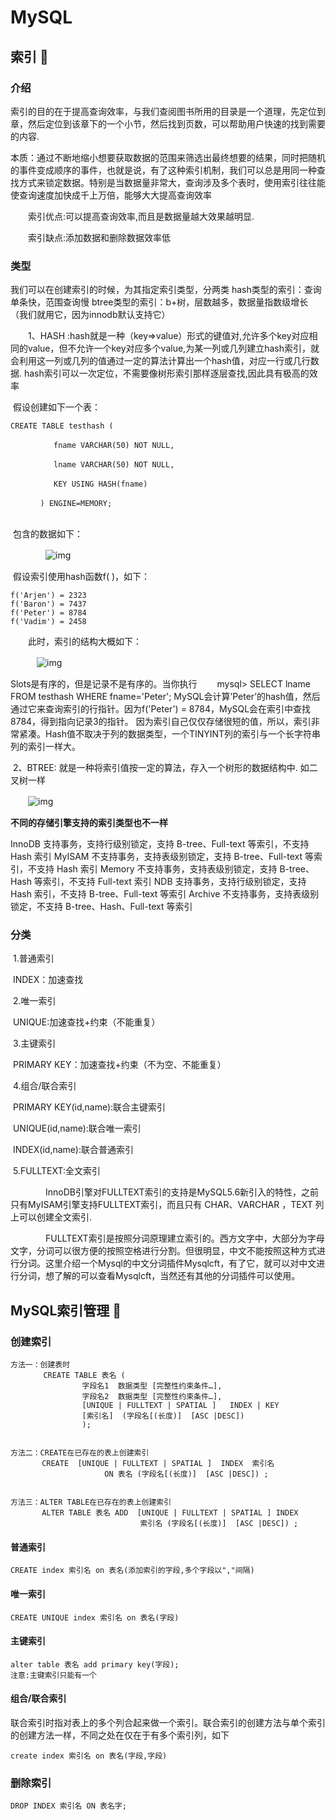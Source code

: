 # MySQL

## 索引 :jack_o_lantern:

### 介绍

索引的目的在于提高查询效率，与我们查阅图书所用的目录是一个道理，先定位到章，然后定位到该章下的一个小节，然后找到页数，可以帮助用户快速的找到需要的内容.

本质：通过不断地缩小想要获取数据的范围来筛选出最终想要的结果，同时把随机的事件变成顺序的事件，也就是说，有了这种索引机制，我们可以总是用同一种查找方式来锁定数据。特别是当数据量非常大，查询涉及多个表时，使用索引往往能使查询速度加快成千上万倍，能够大大提高查询效率

　　索引优点:可以提高查询效率,而且是数据量越大效果越明显.

　　索引缺点:添加数据和删除数据效率低

### 类型

我们可以在创建索引的时候，为其指定索引类型，分两类
​	hash类型的索引：查询单条快，范围查询慢
​	btree类型的索引：b+树，层数越多，数据量指数级增长（我们就用它，因为innodb默认支持它）

　　1、HASH :hash就是一种（key=>value）形式的键值对,允许多个key对应相同的value，但不允许一个key对应多个value,为某一列或几列建立hash索引，就会利用这一列或几列的值通过一定的算法计算出一个hash值，对应一行或几行数据.   hash索引可以一次定位，不需要像树形索引那样逐层查找,因此具有极高的效率

​	假设创建如下一个表：

```
CREATE TABLE testhash (

  　　　　 fname VARCHAR(50) NOT NULL,

   　　　　lname VARCHAR(50) NOT NULL,

   　　　　KEY USING HASH(fname)

　　　　) ENGINE=MEMORY;
　
```

​	包含的数据如下：

　　　　![img](http://images.cnblogs.com/cnblogs_com/hustcat/mysql/mysql02-02.JPG) 

​	假设索引使用hash函数f( )，如下：

```
f('Arjen') = 2323
f('Baron') = 7437
f('Peter') = 8784
f('Vadim') = 2458
```

　　此时，索引的结构大概如下：

　　　![img](http://images.cnblogs.com/cnblogs_com/hustcat/mysql/mysql02-03.JPG)  

Slots是有序的，但是记录不是有序的。当你执行
　　mysql> SELECT lname FROM testhash WHERE fname='Peter';
MySQL会计算’Peter’的hash值，然后通过它来查询索引的行指针。因为f('Peter') = 8784，MySQL会在索引中查找8784，得到指向记录3的指针。
因为索引自己仅仅存储很短的值，所以，索引非常紧凑。Hash值不取决于列的数据类型，一个TINYINT列的索引与一个长字符串列的索引一样大。

​	2、BTREE: 就是一种将索引值按一定的算法，存入一个树形的数据结构中. 如二叉树一样

　　![img](http://images2017.cnblogs.com/blog/1284211/201711/1284211-20171123143758086-565090818.png)

**不同的存储引擎支持的索引类型也不一样**

InnoDB 支持事务，支持行级别锁定，支持 B-tree、Full-text 等索引，不支持 Hash 索引
MyISAM 不支持事务，支持表级别锁定，支持 B-tree、Full-text 等索引，不支持 Hash 索引
Memory 不支持事务，支持表级别锁定，支持 B-tree、Hash 等索引，不支持 Full-text 索引
NDB 支持事务，支持行级别锁定，支持 Hash 索引，不支持 B-tree、Full-text 等索引
Archive 不支持事务，支持表级别锁定，不支持 B-tree、Hash、Full-text 等索引

### 分类

​	1.普通索引

​		INDEX：加速查找

​	2.唯一索引

​		UNIQUE:加速查找+约束（不能重复）

​	3.主键索引

​		PRIMARY KEY：加速查找+约束（不为空、不能重复）

​	4.组合/联合索引

​		PRIMARY KEY(id,name):联合主键索引    

​		UNIQUE(id,name):联合唯一索引    

​		INDEX(id,name):联合普通索引

​	5.FULLTEXT:全文索引

　　　　InnoDB引擎对FULLTEXT索引的支持是MySQL5.6新引入的特性，之前只有MyISAM引擎支持FULLTEXT索引，而且只有 CHAR、VARCHAR ，TEXT 列上可以创建全文索引.

　　　　FULLTEXT索引是按照分词原理建立索引的。西方文字中，大部分为字母文字，分词可以很方便的按照空格进行分割。但很明显，中文不能按照这种方式进行分词。这里介绍一个Mysql的中文分词插件Mysqlcft，有了它，就可以对中文进行分词，想了解的可以查看Mysqlcft，当然还有其他的分词插件可以使用。

## MySQL索引管理 :jack_o_lantern:

### 创建索引

```
方法一：创建表时
    　　CREATE TABLE 表名 (
                字段名1  数据类型 [完整性约束条件…],
                字段名2  数据类型 [完整性约束条件…],
                [UNIQUE | FULLTEXT | SPATIAL ]   INDEX | KEY
                [索引名]  (字段名[(长度)]  [ASC |DESC]) 
                );


方法二：CREATE在已存在的表上创建索引
	   CREATE  [UNIQUE | FULLTEXT | SPATIAL ]  INDEX  索引名 
                     ON 表名 (字段名[(长度)]  [ASC |DESC]) ;


方法三：ALTER TABLE在已存在的表上创建索引
	   ALTER TABLE 表名 ADD  [UNIQUE | FULLTEXT | SPATIAL ] INDEX
                             索引名 (字段名[(长度)]  [ASC |DESC]) ;
```

#### 普通索引

```
CREATE index 索引名 on 表名(添加索引的字段,多个字段以","间隔)
```

#### 唯一索引

```
CREATE UNIQUE index 索引名 on 表名(字段)
```

#### 主键索引

```
alter table 表名 add primary key(字段);
注意:主键索引只能有一个
```

#### 组合/联合索引

联合索引时指对表上的多个列合起来做一个索引。联合索引的创建方法与单个索引的创建方法一样，不同之处在仅在于有多个索引列，如下

```
create index 索引名 on 表名(字段,字段)
```

### 删除索引

```
DROP INDEX 索引名 ON 表名字;
```

